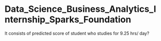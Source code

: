 # Data_Science_Business_Analytics_Internship_Sparks_Foundation
It consists of predicted score of student who studies for 9.25 hrs/ day?
